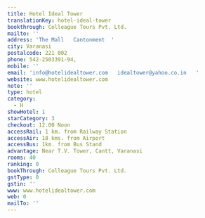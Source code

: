 ```yaml
---
title: Hotel Ideal Tower
translationKey: hotel-ideal-tower
bookthrough: Colleague Tours Pvt. Ltd.
mailto: ''
address: 'The Mall   Cantonment  '
city: Varanasi
postalcode: 221 002
phone: 542-2503391-94,
mobile: ''
email: 'info@hotelidealtower.com   idealtower@yahoo.co.in   '
website: www.hotelidealtower.com
note: ''
type: hotel
category:
  - H
showHotel: 1
starCategory: 3
checkout: 12.00 Noon
accessRail: 1 km. from Railway Station
accessAir: 18 kms. from Airport
accessBus: 1km. from Bus Stand
advantage: Near T.V. Tower, Cantt, Varanasi
rooms: 40
ranking: 0
bookThrough: Colleague Tours Pvt. Ltd.
gstType: 0
gstin: ''
www: www.hotelidealtower.com
web: 0
mailTo: ''
---
```







